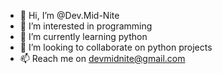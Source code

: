 - 👋 Hi, I’m @Dev.Mid-Nite
- 👀 I’m interested in programming
- 🌱 I’m currently learning python
- 💞️ I’m looking to collaborate on python projects
- 📫 Reach me on devmidnite@gmail.com

<!---
DevMidNite/DevMidNite is a ✨ special ✨ repository because its `README.md` (this file) appears on your GitHub profile.
You can click the Preview link to take a look at your changes.
--->
